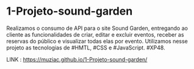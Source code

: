 # 1-Projeto-sound-garden
Realizamos o consumo de API para o site Sound Garden, entregando ao cliente as funcionalidades de criar, editar e excluir eventos, receber as reservas do público e visualizar todas elas por evento. Utilizamos nesse projeto as tecnologias de #HMTL, #CSS e #JavaScript. #XP48.

LINK : https://muziac.github.io/1-Projeto-sound-garden/

